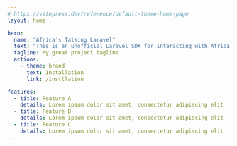 ```yaml
---
# https://vitepress.dev/reference/default-theme-home-page
layout: home

hero:
  name: "Africa's Talking Laravel"
  text: "This is an unofficial Laravel SDK for interacting with Africa's Talking APIs"
  tagline: My great project tagline
  actions:
    - theme: brand
      text: Installation
      link: /instllation

features:
  - title: Feature A
    details: Lorem ipsum dolor sit amet, consectetur adipiscing elit
  - title: Feature B
    details: Lorem ipsum dolor sit amet, consectetur adipiscing elit
  - title: Feature C
    details: Lorem ipsum dolor sit amet, consectetur adipiscing elit
---
```


